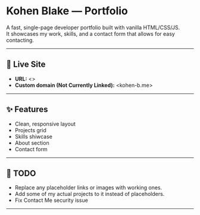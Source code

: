 # Kohen Blake — Portfolio

A fast, single-page developer portfolio built with vanilla HTML/CSS/JS.  
It showcases my work, skills, and a contact form that allows for easy contacting.

---

## 🔗 Live Site
- **URL:** <>  
- **Custom domain (Not Currently Linked):** <kohen-b.me>

---

## ✨ Features
- Clean, responsive layout 
- Projects grid 
- Skills shiwcase
- About section 
- Contact form 

---

## 🔧 TODO
- Replace any placeholder links or images with working ones.
- Add some of my actual projects to it instead of placeholders.
- Fix Contact Me security issue

---


